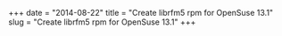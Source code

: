 +++
date = "2014-08-22"
title = "Create librfm5 rpm for OpenSuse 13.1"
slug = "Create librfm5 rpm for OpenSuse 13.1"
+++

<script src="https://gist.github.com/marloncabrera/f6bf4e6c7ad73377102c.js"></script>
